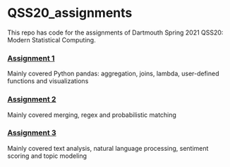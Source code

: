 # QSS20_assignments
This repo has code for the assignments of Dartmouth Spring 2021 QSS20: Modern Statistical Computing. 

### [Assignment 1](https://github.com/euniceyliu/QSS20_assignments/blob/main/assignment_1.ipynb)
Mainly covered Python pandas: aggregation, joins, lambda, user-defined functions and visualizations

### [Assignment 2](https://github.com/euniceyliu/QSS20_assignments/blob/main/assignment_2.ipynb)
Mainly covered merging, regex and probabilistic matching

### [Assignment 3](https://github.com/euniceyliu/QSS20_assignments/blob/main/assignment_3.ipynb)
Mainly covered text analysis, natural language processing, sentiment scoring and topic modeling




